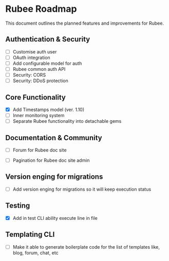 # Rubee Roadmap

This document outlines the planned features and improvements for Rubee.

## Authentication & Security
- [ ] Customise auth user
- [ ] OAuth integration
- [ ] Add configurable model for auth
- [ ] Rubee common auth API
- [ ] Security: CORS
- [ ] Security: DDoS protection

## Core Functionality
- [x] Add Timestamps model (ver. 1.10)
- [ ] Inner monitoring system
- [ ] Separate Rubee functionality into detachable gems

## Documentation & Community
- [ ] Forum for Rubee doc site
- [ ] Pagination for Rubee doc site admin


## Version enging for migrations
- [ ] Add version enging for migrations so it will keep execution status

## Testing
- [x] Add in test CLI ability execute line in file

## Templating CLI
- [ ] Make it able to generate boilerplate code for the list of templates like, blog, forum, chat, etc


